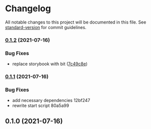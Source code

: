 # Changelog

All notable changes to this project will be documented in this file. See [standard-version](https://github.com/conventional-changelog/standard-version) for commit guidelines.

### [0.1.2](https://github.com/fiWhy/play-to-learn-components/compare/v0.1.1...v0.1.2) (2021-07-16)


### Bug Fixes

* replace storybook with bit ([7c49c8e](https://github.com/fiWhy/play-to-learn-components/commit/7c49c8eaeab5fcff035280a20f29a571d6440204))

### [0.1.1](///compare/v0.1.0...v0.1.1) (2021-07-16)


### Bug Fixes

* add necessary dependencies 12bf247
* rewrite start script 80a5a99

## 0.1.0 (2021-07-16)
